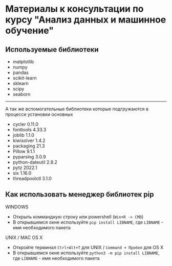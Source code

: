 # Материалы к консультации по курсу "Анализ данных и машинное обучение"

## Используемые библиотеки
* matplotlib 
* numpy
* pandas
* scikit-learn
* sklearn
* scipy
* seaborn

---
А так же вспомогательные библиотеки которые подгружаются в процессе установки основных
* cycler          0.11.0 
* fonttools       4.33.3 
* joblib          1.1.0  
* kiwisolver      1.4.2  
* packaging       21.3
* Pillow          9.1.1
* pyparsing       3.0.9
* python-dateutil 2.8.2
* pytz            2022.1
* six             1.16.0
* threadpoolctl   3.1.0

## Как использовать менеджер библиотек pip
WINDOWS
* Открыть коммандную строку или powershell (`Win+R -> CMD`)
* В открывшемся окне используйте `pip install LIBNAME`, где `LIBNAME` - имя необходимого пакета

UNIX / MAC OS X
* Откройте терминал `Ctrl+Alt+T` для UNIX / `Command + Пробел` для OS X
* В открывшемся окне используйте `python3 -m pip install LIBNAME`, где `LIBNAME` - имя необходимого пакета